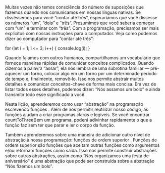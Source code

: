 Muitas vezes não temos consciência do número de suposições que fazemos quando nos comunicamos em nossas línguas nativas. Se disséssemos para você “contar até três”, esperaríamos que você dissesse os números “um”, “dois” e “três”. Presumimos que você saberia começar com “um” e terminar com “três”. Com a programação, precisamos ser mais explícitos com nossas instruções para o computador. Veja como podemos dizer ao computador para “contar até três”:

for (let i = 1; i <= 3; i++) {
  console.log(i);
}

Quando falamos com outros humanos, compartilhamos um vocabulário que fornece maneiras rápidas de comunicar conceitos complicados. Quando dizemos a palavra “assar”, ela nos lembra de uma subrotina familiar — pré-aquecer um forno, colocar algo em um forno por um determinado período de tempo e, finalmente, removê-lo. Isso nos permite abstrair muitos detalhes e comunicar conceitos-chave de forma mais concisa. Em vez de listar todos esses detalhes, podemos dizer: “Nós assamos um bolo” e ainda transmitir todo esse significado a você.

Nesta lição, aprenderemos como usar “abstração” na programação escrevendo funções . Além de nos permitir reutilizar nosso código, as funções ajudam a criar programas claros e legíveis. Se você encontrar countToThree()em um programa, poderá adivinhar rapidamente o que a função faz sem ter que parar e ler o corpo da função.

Também aprenderemos sobre uma maneira de adicionar outro nível de abstração à nossa programação: funções de ordem superior . Funções de ordem superior são funções que aceitam outras funções como argumentos e/ou retornam funções como saída. Isso nos permite construir abstrações sobre outras abstrações, assim como “Nós organizamos uma festa de aniversário” é uma abstração que pode ser construída sobre a abstração “Nós fizemos um bolo”.
